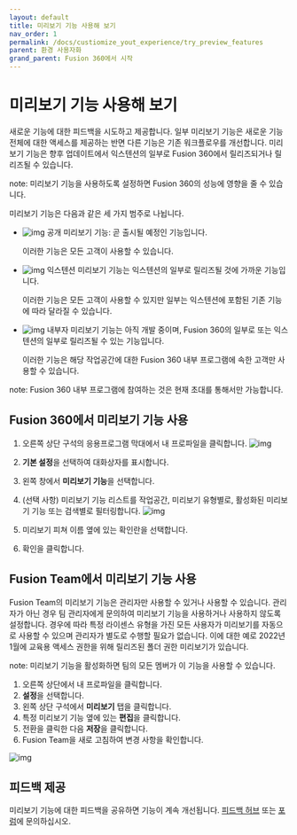 ```yaml
---
layout: default
title: 미리보기 기능 사용해 보기
nav_order: 1
permalink: /docs/custiomize_yout_experience/try_preview_features
parent: 환경 사용자화
grand_parent: Fusion 360에서 시작
---
```

# 미리보기 기능 사용해 보기
새로운 기능에 대한 피드백을 시도하고 제공합니다. 일부 미리보기 기능은 새로운 기능 전체에 대한 액세스를 제공하는 반면 다른 기능은 기존 워크플로우를 개선합니다. 미리보기 기능은 향후 업데이트에서 익스텐션의 일부로 Fusion 360에서 릴리즈되거나 릴리즈될 수 있습니다.

note: 미리보기 기능을 사용하도록 설정하면 Fusion 360의 성능에 영향을 줄 수 있습니다.

미리보기 기능은 다음과 같은 세 가지 범주로 나뉩니다.
* ![img](https://help.autodesk.com/cloudhelp/KOR/Fusion-GetStarted/images/icon/common/preview-public.png) 공개 미리보기 기능: 곧 출시될 예정인 기능입니다.

    이러한 기능은 모든 고객이 사용할 수 있습니다.

* ![img](https://help.autodesk.com/cloudhelp/KOR/Fusion-GetStarted/images/icon/common/extension-blue.png) 익스텐션 미리보기 기능는 익스텐션의 일부로 릴리즈될 것에 가까운 기능입니다.

    이러한 기능은 모든 고객이 사용할 수 있지만 일부는 익스텐션에 포함된 기존 기능에 따라 달라질 수 있습니다.

* ![img](https://help.autodesk.com/cloudhelp/KOR/Fusion-GetStarted/images/icon/common/preview-insider.png) 내부자 미리보기 기능는 아직 개발 중이며, Fusion 360의 일부로 또는 익스텐션의 일부로 릴리즈될 수 있는 기능입니다.

    이러한 기능은 해당 작업공간에 대한 Fusion 360 내부 프로그램에 속한 고객만 사용할 수 있습니다.

note: Fusion 360 내부 프로그램에 참여하는 것은 현재 초대를 통해서만 가능합니다.

## Fusion 360에서 미리보기 기능 사용
1. 오른쪽 상단 구석의 응용프로그램 막대에서 내 프로파일을 클릭합니다.
![img](https://help.autodesk.com/cloudhelp/KOR/Fusion-GetStarted/images/application-toolbar-my-profile.png)
2. **기본 설정**을 선택하여 대화상자를 표시합니다.

3. 왼쪽 창에서 **미리보기 기능**을 선택합니다.

4. (선택 사항) 미리보기 기능 리스트를 작업공간, 미리보기 유형별로, 활성화된 미리보기 기능 또는 검색별로 필터링합니다.
![img](https://help.autodesk.com/cloudhelp/KOR/Fusion-GetStarted/images/dialog/preferences-preview-features-example-jul2022.png)
5. 미리보기 피쳐 이름 옆에 있는 확인란을 선택합니다.

6. 확인을 클릭합니다.

## Fusion Team에서 미리보기 기능 사용
Fusion Team의 미리보기 기능은 관리자만 사용할 수 있거나 사용할 수 있습니다. 관리자가 아닌 경우 팀 관리자에게 문의하여 미리보기 기능을 사용하거나 사용하지 않도록 설정합니다. 경우에 따라 특정 라이센스 유형을 가진 모든 사용자가 미리보기를 자동으로 사용할 수 있으며 관리자가 별도로 수행할 필요가 없습니다. 이에 대한 예로 2022년 1월에 교육용 액세스 권한을 위해 릴리즈된 폴더 권한 미리보기가 있습니다.

note: 미리보기 기능을 활성화하면 팀의 모든 멤버가 이 기능을 사용할 수 있습니다.

1. 오른쪽 상단에서 내 프로파일을 클릭합니다.
2. **설정**을 선택합니다.
3. 왼쪽 상단 구석에서 **미리보기** 탭을 클릭합니다.
4. 특정 미리보기 기능 옆에 있는 **편집**을 클릭합니다.
5. 전환을 클릭한 다음 **저장**을 클릭합니다.
6. Fusion Team을 새로 고침하여 변경 사항을 확인합니다.

![img](https://help.autodesk.com/cloudhelp/KOR/Fusion-GetStarted/images/dialog/team-preview.png)
## 피드백 제공
미리보기 기능에 대한 피드백을 공유하면 기능이 계속 개선됩니다. [피드백 허브](https://forums.autodesk.com/t5/fusion-360-feedback-hub/bd-p/6069) 또는 [포럼](https://forums.autodesk.com/t5/fusion-360/ct-p/1234?_ga)에 문의하십시오.
